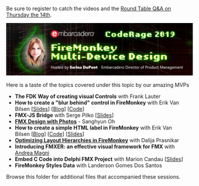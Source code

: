 Be sure to register to catch the videos and the [Round Table Q&A on Thursday the 14th](https://register.gotowebinar.com/register/576806400862390274).

![FireMonkey & Multi-Device Design](https://github.com/Embarcadero/CodeRage2019/raw/master/FMX-Multi-Device/Banner%20-%20CodeRage%202019%20-%20Multi-Device%20Design.jpg "FireMonkey & Multi-Device Design")


Here is a taste of the topics covered under this topic by our amazing MVPs

*   **The FDK Way of creating visual Controls** with Frank Lauter
*   **How to create a "blur behind" control in FireMonkey** with Erik Van Bilsen [[Slides](https://github.com/Embarcadero/CodeRage2019/blob/master/FMX-Multi-Device/Blur%20Behind%20Control%20-%20Erik%20Van%20Bilsen%20-%20CodeRage%202019.pdf)] [[Blog](https://blog.grijjy.com/)] [[Code](https://github.com/grijjy/CodeRage2019)]
*   **FMX-JS Bridge** with Serge Pilko [[Slides](https://github.com/Embarcadero/CodeRage2019/blob/master/FMX-Multi-Device/FMX-JS%20Bridge%20-%20Serge%20Pilko%20-%20CodeRage%202019.pdf)]
*   **[FMX Design with Photos](https://github.com/Embarcadero/CodeRage2019/tree/master/FMX-Multi-Device/FMX%20Design%20with%20Photos%20-%20Sanghyun%20Oh)** - Sanghyun Oh 
*   **How to create a simple HTML label in FireMonkey** with Erik Van Bilsen [[Blog](https://blog.grijjy.com/)] [[Code](https://github.com/grijjy/CodeRage2019)] [[Slides](https://github.com/Embarcadero/CodeRage2019/blob/master/FMX-Multi-Device/Html%20Label%20-%20Erik%20van%20Bilsen%20-%20CodeRage%202019.pdf)]
*   **[Optimizing Layout Hierarchies in FireMonkey](https://dalijap.blogspot.com/2019/11/optimizing-layout-hierarchies.html)** with Dalija Prasnikar
*   **Introducing FMXER: an effective visual framework for FMX** with [Andrea Magni](https://blog.andreamagni.eu)
*   **Embed C Code into Delphi FMX Project** with Marion Candau [[Slides](https://github.com/Embarcadero/CodeRage2019/blob/master/FMX-Multi-Device/Embed%20C%20Code%20into%20Delphi%20-%20Marion%20Candau%20-%20CodeRage%202019.pdf)]
*   **FireMonkey Styles Data** with Landerson Gomes Dos Santos

Browse this folder for additional files that accompanied these sessions.
